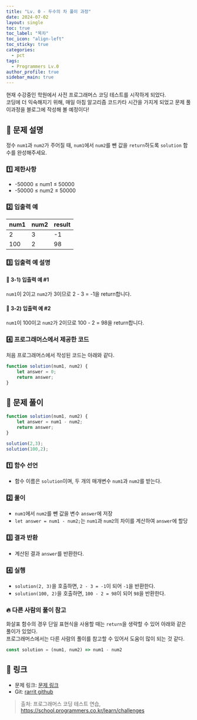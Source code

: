 ```yaml
---
title: "Lv. 0 - 두수의 차 풀이 과정"
date: 2024-07-02
layout: single
toc: true
toc_label: "목차"
toc_icon: "align-left"
toc_sticky: true
categories:
  - pct
tags:
  - Programmers Lv.0
author_profile: true
sidebar_main: true
---
```


현재 수강중인 학원에서 사전 프로그래머스 코딩 테스트를 시작하게 되었다.<br/>
코딩에 더 익숙해지기 위해, 매일 아침 알고리즘 코드카타 시간을 가지게 되었고 문제 풀이과정을 블로그에 작성해 볼 예정이다!<br/>

## :ledger: 문제 설명
정수 `num1`과 `num2`가 주어질 때, `num1`에서 `num2`를 뺀 값을 `return`하도록 `solution` 함수를 완성해주세요.

### :one: 제한사항
- -50000 ≤ num1 ≤ 50000
- -50000 ≤ num2 ≤ 50000

### :two: 입출력 예

| num1 | num2 | result |
|------|------|--------|
| 2    | 3    | -1     |
| 100  | 2    | 98     |

### :three: 입출력 예 설명
#### :pushpin: 3-1) 입출력 예 #1
`num1`이 2이고 `num2`가 3이므로 2 - 3 = -1을 return합니다.

#### :pushpin: 3-2) 입출력 예 #2
`num1`이 100이고 `num2`가 2이므로 100 - 2 = 98을 return합니다.

### :four: 프로그래머스에서 제공한 코드
처음 프로그래머스에서 작성된 코드는 아래와 같다.

```javascript
function solution(num1, num2) {
    let answer = 0;
    return answer;
}
```

## :ledger: 문제 풀이

```javascript
function solution(num1, num2) {
    let answer = num1 - num2;
    return answer;
}

solution(2,3);
solution(100,2);
```

### :one: 함수 선언
- 함수 이름은 `solution`이며, 두 개의 매개변수 `num1`과 `num2`를 받는다.

### :two: 풀이
- `num1`에서 `num2`를 뺀 값을 변수 `answer`에 저장
- `let answer = num1 - num2;`는 `num1`과 `num2`의 차이를 계산하여 `answer`에 할당

### :three: 결과 반환
- 계산된 결과 `answer`를 반환한다.

### :four: 실행
- `solution(2, 3)`을 호출하면, `2 - 3 = -1`이 되어 `-1`을 반환한다.
- `solution(100, 2)`을 호출하면, `100 - 2 = 98`이 되어 `98`을 반환한다.

### :fire: 다른 사람의 풀이 참고
화살표 함수의 경우 단일 표현식을 사용할 때는 `return`을 생략할 수 있어 아래와 같은 풀이가 있었다.<br/>
프로그래머스에서는 다른 사람의 풀이를 참고할 수 있어서 도움이 많이 되는 것 같다.

```javascript
const solution = (num1, num2) => num1 - num2
```

## :link: 링크
- 문제 링크: [문제 링크](https://school.programmers.co.kr/learn/courses/30/lessons/120807?language=javascript)
- Git: [rarrit github](https://github.com/rarrit/programmers-coding-test/tree/main/%ED%94%84%EB%A1%9C%EA%B7%B8%EB%9E%98%EB%A8%B8%EC%8A%A4/0/120803.%E2%80%85%EB%91%90%E2%80%85%EC%88%98%EC%9D%98%E2%80%85%EC%B0%A8)

> 출처: 프로그래머스 코딩 테스트 연습, https://school.programmers.co.kr/learn/challenges

